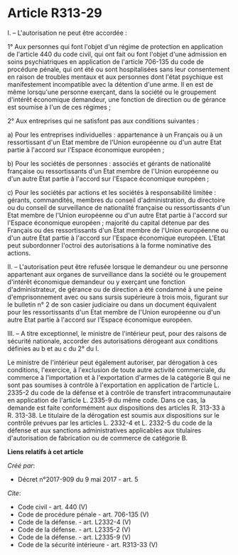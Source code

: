 # Article R313-29

I. – L'autorisation ne peut être accordée : 

1° Aux personnes qui font l'objet d'un régime de protection en application de l'article 440 du code civil, qui ont fait ou
font l'objet d'une admission en soins psychiatriques en application de l'article 706-135 du code de procédure pénale, qui ont
été ou sont hospitalisées sans leur consentement en raison de troubles mentaux et aux personnes dont l'état psychique est
manifestement incompatible avec la détention d'une arme. Il en est de même lorsqu'une personne exerçant, dans la société ou
le groupement d'intérêt économique demandeur, une fonction de direction ou de gérance est soumise à l'un de ces régimes ; 

2° Aux entreprises qui ne satisfont pas aux conditions suivantes : 

a) Pour les entreprises individuelles : appartenance à un Français ou à un ressortissant d'un Etat membre de l'Union
européenne ou d'un autre Etat partie à l'accord sur l'Espace économique européen ; 

b) Pour les sociétés de personnes : associés et gérants de nationalité française ou ressortissants d'un Etat membre de
l'Union européenne ou d'un autre Etat partie à l'accord sur l'Espace économique européen ; 

c) Pour les sociétés par actions et les sociétés à responsabilité limitée : gérants, commandités, membres du conseil
d'administration, du directoire ou du conseil de surveillance de nationalité française ou ressortissants d'un Etat membre de
l'Union européenne ou d'un autre Etat partie à l'accord sur l'Espace économique européen ; majorité du capital détenue par
des Français ou des ressortissants d'un Etat membre de l'Union européenne ou d'un autre Etat partie à l'accord sur l'Espace
économique européen. L'Etat peut subordonner l'octroi des autorisations à la forme nominative des actions. 

II. – L'autorisation peut être refusée lorsque le demandeur ou une personne appartenant aux organes de surveillance dans la
société ou le groupement d'intérêt économique demandeur ou y exerçant une fonction d'administrateur, de gérance ou de
direction a été condamné à une peine d'emprisonnement avec ou sans sursis supérieure à trois mois, figurant sur le bulletin
n° 2 de son casier judiciaire ou dans un document équivalent pour les ressortissants d'un Etat membre de l'Union européenne
ou d'un autre Etat partie à l'accord sur l'Espace économique européen. 

III. – A titre exceptionnel, le ministre de l'intérieur peut, pour des raisons de sécurité nationale, accorder des
autorisations dérogeant aux conditions définies au b et au c du 2° du I. 

Le ministre de l'intérieur peut également autoriser, par dérogation à ces conditions, l'exercice, à l'exclusion de toute
autre activité commerciale, du commerce à l'importation et à l'exportation d'armes de la catégorie B qui ne sont pas soumises
à contrôle à l'exportation en application de l'article L. 2335-2 du code de la défense et à contrôle de transfert
intracommunautaire en application de l'article L. 2335-9 du même code. Dans ce cas, la demande est faite conformément aux
dispositions des articles R. 313-33 à R. 313-38. Le titulaire de la dérogation est soumis aux dispositions sur le contrôle
prévues par les articles L. 2332-4 et L. 2332-5 du code de la défense et aux sanctions administratives applicables aux
titulaires d'autorisation de fabrication ou de commerce de catégorie B.

**Liens relatifs à cet article**

_Créé par_:

  - Décret n°2017-909 du 9 mai 2017 - art. 5

_Cite_:

  - Code civil - art. 440 (V)
  - Code de procédure pénale - art. 706-135 (V)
  - Code de la défense. - art. L2332-4 (V)
  - Code de la défense. - art. L2335-2 (V)
  - Code de la défense. - art. L2335-9 (V)
  - Code de la sécurité intérieure - art. R313-33 (V)
